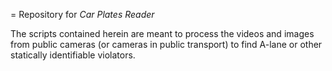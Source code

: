 = Repository for _Car Plates Reader_

The scripts contained herein are meant to process the videos and images from public cameras (or
cameras in public transport) to find A-lane or other statically identifiable violators.
